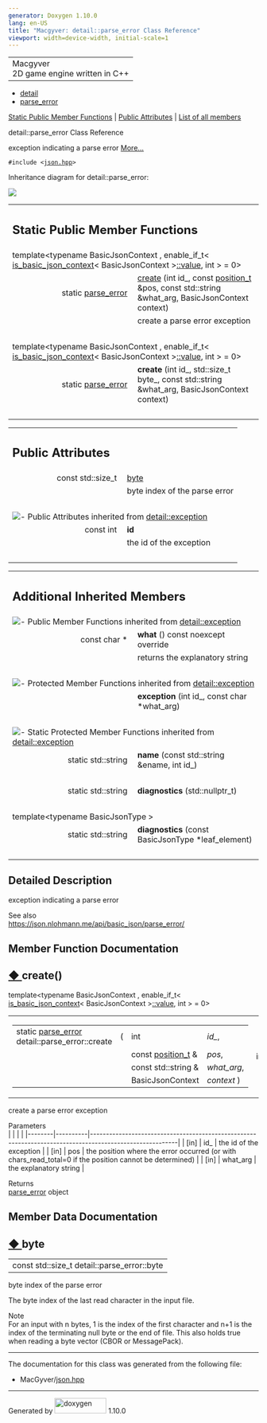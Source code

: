 ```yaml
---
generator: Doxygen 1.10.0
lang: en-US
title: "Macgyver: detail::parse_error Class Reference"
viewport: width=device-width, initial-scale=1
---
```


<div id="top">

<div id="titlearea">

<table data-cellspacing="0" data-cellpadding="0">
<colgroup>
<col style="width: 100%" />
</colgroup>
<tbody>
<tr id="projectrow" class="odd">
<td id="projectalign"><div id="projectname">
Macgyver
</div>
<div id="projectbrief">
2D game engine written in C++
</div></td>
</tr>
</tbody>
</table>

</div>

<div id="main-nav">

</div>

<div id="nav-path" class="navpath">

- <a href="namespacedetail.html" class="el">detail</a>
- <a href="classdetail_1_1parse__error.html" class="el">parse_error</a>

</div>

</div>

<div class="header">

<div class="summary">

[Static Public Member Functions](#pub-static-methods) \| [Public
Attributes](#pub-attribs) \| [List of all
members](classdetail_1_1parse__error-members.html)

</div>

<div class="headertitle">

<div class="title">

detail::parse_error Class Reference

</div>

</div>

</div>

<div class="contents">

exception indicating a parse error [More...](#details)

`#include <`<a href="json_8hpp_source.html" class="el"><code>json.hpp</code></a>`>`

<div class="dynheader">

Inheritance diagram for detail::parse_error:

</div>

<div class="dyncontent">

<div class="center">

<img src="classdetail_1_1parse__error.png"
usemap="#detail::parse_5Ferror_map" />

</div>

</div>

<table class="memberdecls">
<colgroup>
<col style="width: 50%" />
<col style="width: 50%" />
</colgroup>
<tbody>
<tr class="odd heading">
<td colspan="2"><h2 id="static-public-member-functions"
class="groupheader"><span id="pub-static-methods"></span> Static Public
Member Functions</h2></td>
</tr>
<tr id="r_a07046ea9f33d28f120af188ed674d6df"
class="even memitem:a07046ea9f33d28f120af188ed674d6df">
<td colspan="2" class="memTemplParams">template&lt;typename
BasicJsonContext , enable_if_t&lt; <a
href="structdetail_1_1is__basic__json__context.html"
class="el">is_basic_json_context</a>&lt; BasicJsonContext &gt;<a
href="namespacedetail.html#a47b1bb0bbd3596589ed9187059c312efa2063c1608d6e0baf80249c42e2be5804"
class="el">::value</a>, int &gt; = 0&gt;</td>
</tr>
<tr class="odd memitem:a07046ea9f33d28f120af188ed674d6df">
<td class="memTemplItemLeft" style="text-align: right;"
data-valign="top">static <a href="classdetail_1_1parse__error.html"
class="el">parse_error</a> </td>
<td class="memTemplItemRight" data-valign="bottom"><a
href="#a07046ea9f33d28f120af188ed674d6df" class="el">create</a> (int
id_, const <a href="structdetail_1_1position__t.html"
class="el">position_t</a> &amp;pos, const std::string &amp;what_arg,
BasicJsonContext context)</td>
</tr>
<tr class="even memdesc:a07046ea9f33d28f120af188ed674d6df">
<td class="mdescLeft"> </td>
<td class="mdescRight">create a parse error exception<br />
</td>
</tr>
<tr class="odd separator:a07046ea9f33d28f120af188ed674d6df">
<td colspan="2" class="memSeparator"> </td>
</tr>
<tr id="r_a55b7ac869c65efd530fbf3dee18c5e9c"
class="even memitem:a55b7ac869c65efd530fbf3dee18c5e9c">
<td colspan="2" class="memTemplParams"><span
id="a55b7ac869c65efd530fbf3dee18c5e9c"></span> template&lt;typename
BasicJsonContext , enable_if_t&lt; <a
href="structdetail_1_1is__basic__json__context.html"
class="el">is_basic_json_context</a>&lt; BasicJsonContext &gt;<a
href="namespacedetail.html#a47b1bb0bbd3596589ed9187059c312efa2063c1608d6e0baf80249c42e2be5804"
class="el">::value</a>, int &gt; = 0&gt;</td>
</tr>
<tr class="odd memitem:a55b7ac869c65efd530fbf3dee18c5e9c">
<td class="memTemplItemLeft" style="text-align: right;"
data-valign="top">static <a href="classdetail_1_1parse__error.html"
class="el">parse_error</a> </td>
<td class="memTemplItemRight"
data-valign="bottom"><strong>create</strong> (int id_, std::size_t
byte_, const std::string &amp;what_arg, BasicJsonContext context)</td>
</tr>
<tr class="even separator:a55b7ac869c65efd530fbf3dee18c5e9c">
<td colspan="2" class="memSeparator"> </td>
</tr>
</tbody>
</table>

<table class="memberdecls">
<colgroup>
<col style="width: 50%" />
<col style="width: 50%" />
</colgroup>
<tbody>
<tr class="odd heading">
<td colspan="2"><h2 id="public-attributes" class="groupheader"><span
id="pub-attribs"></span> Public Attributes</h2></td>
</tr>
<tr id="r_a5bce7d135aa3a38d1d3f4ed7bf8615e1"
class="even memitem:a5bce7d135aa3a38d1d3f4ed7bf8615e1">
<td class="memItemLeft" style="text-align: right;"
data-valign="top">const std::size_t </td>
<td class="memItemRight" data-valign="bottom"><a
href="#a5bce7d135aa3a38d1d3f4ed7bf8615e1" class="el">byte</a></td>
</tr>
<tr class="odd memdesc:a5bce7d135aa3a38d1d3f4ed7bf8615e1">
<td class="mdescLeft"> </td>
<td class="mdescRight">byte index of the parse error<br />
</td>
</tr>
<tr class="even separator:a5bce7d135aa3a38d1d3f4ed7bf8615e1">
<td colspan="2" class="memSeparator"> </td>
</tr>
<tr class="odd inherit_header pub_attribs_classdetail_1_1exception">
<td colspan="2"
onclick="javascript:dynsection.toggleInherit(&#39;pub_attribs_classdetail_1_1exception&#39;)"><img
src="closed.png" alt="-" /> Public Attributes inherited from <a
href="classdetail_1_1exception.html"
class="el">detail::exception</a></td>
</tr>
<tr id="r_a63b819fbb2ef34df9dad1e309207fa24"
class="even memitem:a63b819fbb2ef34df9dad1e309207fa24 inherit pub_attribs_classdetail_1_1exception">
<td class="memItemLeft" style="text-align: right;"
data-valign="top">const int </td>
<td class="memItemRight" data-valign="bottom"><strong>id</strong></td>
</tr>
<tr
class="odd memdesc:a63b819fbb2ef34df9dad1e309207fa24 inherit pub_attribs_classdetail_1_1exception">
<td class="mdescLeft"> </td>
<td class="mdescRight">the id of the exception<br />
</td>
</tr>
<tr
class="even separator:a63b819fbb2ef34df9dad1e309207fa24 inherit pub_attribs_classdetail_1_1exception">
<td colspan="2" class="memSeparator"> </td>
</tr>
</tbody>
</table>

<table class="memberdecls">
<colgroup>
<col style="width: 50%" />
<col style="width: 50%" />
</colgroup>
<tbody>
<tr class="odd heading">
<td colspan="2"><h2 id="additional-inherited-members"
class="groupheader"><span id="inherited"></span> Additional Inherited
Members</h2></td>
</tr>
<tr class="even inherit_header pub_methods_classdetail_1_1exception">
<td colspan="2"
onclick="javascript:dynsection.toggleInherit(&#39;pub_methods_classdetail_1_1exception&#39;)"><img
src="closed.png" alt="-" /> Public Member Functions inherited from <a
href="classdetail_1_1exception.html"
class="el">detail::exception</a></td>
</tr>
<tr id="r_ae75d7315f5f2d85958da6d961375caf0"
class="odd memitem:ae75d7315f5f2d85958da6d961375caf0 inherit pub_methods_classdetail_1_1exception">
<td class="memItemLeft" style="text-align: right;"
data-valign="top">const char * </td>
<td class="memItemRight" data-valign="bottom"><strong>what</strong> ()
const noexcept override</td>
</tr>
<tr
class="even memdesc:ae75d7315f5f2d85958da6d961375caf0 inherit pub_methods_classdetail_1_1exception">
<td class="mdescLeft"> </td>
<td class="mdescRight">returns the explanatory string<br />
</td>
</tr>
<tr
class="odd separator:ae75d7315f5f2d85958da6d961375caf0 inherit pub_methods_classdetail_1_1exception">
<td colspan="2" class="memSeparator"> </td>
</tr>
<tr class="even inherit_header pro_methods_classdetail_1_1exception">
<td colspan="2"
onclick="javascript:dynsection.toggleInherit(&#39;pro_methods_classdetail_1_1exception&#39;)"><img
src="closed.png" alt="-" /> Protected Member Functions inherited from <a
href="classdetail_1_1exception.html"
class="el">detail::exception</a></td>
</tr>
<tr id="r_a528d6bc77e88490bbb84cde2222b7ff0"
class="odd memitem:a528d6bc77e88490bbb84cde2222b7ff0 inherit pro_methods_classdetail_1_1exception">
<td class="memItemLeft" style="text-align: right;"
data-valign="top"> </td>
<td class="memItemRight" data-valign="bottom"><strong>exception</strong>
(int id_, const char *what_arg)</td>
</tr>
<tr
class="even separator:a528d6bc77e88490bbb84cde2222b7ff0 inherit pro_methods_classdetail_1_1exception">
<td colspan="2" class="memSeparator"> </td>
</tr>
<tr
class="odd inherit_header pro_static_methods_classdetail_1_1exception">
<td colspan="2"
onclick="javascript:dynsection.toggleInherit(&#39;pro_static_methods_classdetail_1_1exception&#39;)"><img
src="closed.png" alt="-" /> Static Protected Member Functions inherited
from <a href="classdetail_1_1exception.html"
class="el">detail::exception</a></td>
</tr>
<tr id="r_a8f1eb56b9964c8dd84d89d0da98d883b"
class="even memitem:a8f1eb56b9964c8dd84d89d0da98d883b inherit pro_static_methods_classdetail_1_1exception">
<td class="memItemLeft" style="text-align: right;"
data-valign="top">static std::string </td>
<td class="memItemRight" data-valign="bottom"><strong>name</strong>
(const std::string &amp;ename, int id_)</td>
</tr>
<tr
class="odd separator:a8f1eb56b9964c8dd84d89d0da98d883b inherit pro_static_methods_classdetail_1_1exception">
<td colspan="2" class="memSeparator"> </td>
</tr>
<tr id="r_a6b4a786b5c1c25dd3edaceb1bf2d5120"
class="even memitem:a6b4a786b5c1c25dd3edaceb1bf2d5120 inherit pro_static_methods_classdetail_1_1exception">
<td class="memItemLeft" style="text-align: right;"
data-valign="top">static std::string </td>
<td class="memItemRight"
data-valign="bottom"><strong>diagnostics</strong> (std::nullptr_t)</td>
</tr>
<tr
class="odd separator:a6b4a786b5c1c25dd3edaceb1bf2d5120 inherit pro_static_methods_classdetail_1_1exception">
<td colspan="2" class="memSeparator"> </td>
</tr>
<tr id="r_af3739c53fe56a1712754d13dfa561f80"
class="even memitem:af3739c53fe56a1712754d13dfa561f80 inherit pro_static_methods_classdetail_1_1exception">
<td colspan="2" class="memTemplParams">template&lt;typename
BasicJsonType &gt;</td>
</tr>
<tr
class="odd memitem:af3739c53fe56a1712754d13dfa561f80 inherit pro_static_methods_classdetail_1_1exception">
<td class="memTemplItemLeft" style="text-align: right;"
data-valign="top">static std::string </td>
<td class="memTemplItemRight"
data-valign="bottom"><strong>diagnostics</strong> (const BasicJsonType
*leaf_element)</td>
</tr>
<tr
class="even separator:af3739c53fe56a1712754d13dfa561f80 inherit pro_static_methods_classdetail_1_1exception">
<td colspan="2" class="memSeparator"> </td>
</tr>
</tbody>
</table>

<span id="details"></span>

## Detailed Description

<div class="textblock">

exception indicating a parse error

See also  
<https://json.nlohmann.me/api/basic_json/parse_error/>

</div>

## Member Function Documentation

<span id="a07046ea9f33d28f120af188ed674d6df"></span>

## <span class="permalink">[◆ ](#a07046ea9f33d28f120af188ed674d6df)</span>create()

<div class="memitem">

<div class="memproto">

<div class="memtemplate">

template\<typename BasicJsonContext , enable_if_t\<
<a href="structdetail_1_1is__basic__json__context.html"
class="el">is_basic_json_context</a>\< BasicJsonContext \><a
href="namespacedetail.html#a47b1bb0bbd3596589ed9187059c312efa2063c1608d6e0baf80249c42e2be5804"
class="el">::value</a>, int \> = 0\>

</div>

<table class="mlabels">
<colgroup>
<col style="width: 50%" />
<col style="width: 50%" />
</colgroup>
<tbody>
<tr class="odd">
<td class="mlabels-left"><table class="memname">
<tbody>
<tr class="odd">
<td class="memname">static <a href="classdetail_1_1parse__error.html"
class="el">parse_error</a> detail::parse_error::create</td>
<td>(</td>
<td class="paramtype">int</td>
<td class="paramname"><span class="paramname"><em>id_</em>, </span></td>
</tr>
<tr class="even">
<td class="paramkey"></td>
<td></td>
<td class="paramtype">const <a href="structdetail_1_1position__t.html"
class="el">position_t</a> &amp;</td>
<td class="paramname"><span class="paramname"><em>pos</em>, </span></td>
</tr>
<tr class="odd">
<td class="paramkey"></td>
<td></td>
<td class="paramtype">const std::string &amp;</td>
<td class="paramname"><span class="paramname"><em>what_arg</em>,
</span></td>
</tr>
<tr class="even">
<td class="paramkey"></td>
<td></td>
<td class="paramtype">BasicJsonContext</td>
<td class="paramname"><span
class="paramname"><em>context</em></span> )</td>
</tr>
</tbody>
</table></td>
<td class="mlabels-right"><span class="mlabels"><span
class="mlabel">inline</span><span
class="mlabel">static</span></span></td>
</tr>
</tbody>
</table>

</div>

<div class="memdoc">

create a parse error exception

Parameters  
|        |          |                                                                                                         |
|--------|----------|---------------------------------------------------------------------------------------------------------|
| \[in\] | id\_     | the id of the exception                                                                                 |
| \[in\] | pos      | the position where the error occurred (or with chars_read_total=0 if the position cannot be determined) |
| \[in\] | what_arg | the explanatory string                                                                                  |

<!-- -->

Returns  
<a href="classdetail_1_1parse__error.html" class="el"
title="exception indicating a parse error">parse_error</a> object

</div>

</div>

## Member Data Documentation

<span id="a5bce7d135aa3a38d1d3f4ed7bf8615e1"></span>

## <span class="permalink">[◆ ](#a5bce7d135aa3a38d1d3f4ed7bf8615e1)</span>byte

<div class="memitem">

<div class="memproto">

|                                             |
|---------------------------------------------|
| const std::size_t detail::parse_error::byte |

</div>

<div class="memdoc">

byte index of the parse error

The byte index of the last read character in the input file.

Note  
For an input with n bytes, 1 is the index of the first character and n+1
is the index of the terminating null byte or the end of file. This also
holds true when reading a byte vector (CBOR or MessagePack).

</div>

</div>

------------------------------------------------------------------------

The documentation for this class was generated from the following file:

- MacGyver/<a href="json_8hpp_source.html" class="el">json.hpp</a>

</div>

------------------------------------------------------------------------

<span class="small">Generated
by [<img src="doxygen.svg" class="footer" width="104" height="31"
alt="doxygen" />](https://www.doxygen.org/index.html) 1.10.0</span>
